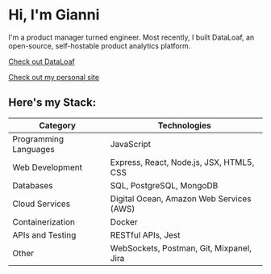# Hi, I'm Gianni

I'm a product manager turned engineer. Most recently, I built DataLoaf, an open-source, self-hostable product analytics platform.

[Check out DataLoaf](data-loaf.com)

[Check out my personal site](giannibarber.com)

## Here's my Stack:

|Category|Technologies|
|---|---|
|Programming Languages|JavaScript|
|Web Development|Express, React, Node.js, JSX, HTML5, CSS|
|Databases|SQL, PostgreSQL, MongoDB|
|Cloud Services|Digital Ocean, Amazon Web Services (AWS)|
|Containerization|Docker|
|APIs and Testing|RESTful APIs, Jest|
|Other|WebSockets, Postman, Git, Mixpanel, Jira|

<!--
**giannibarber/giannibarber** is a ✨ _special_ ✨ repository because its `README.md` (this file) appears on your GitHub profile.

Here are some ideas to get you started:

- 🔭 I’m currently working on ...
- 🌱 I’m currently learning ...
- 👯 I’m looking to collaborate on ...
- 🤔 I’m looking for help with ...
- 💬 Ask me about ...
- 📫 How to reach me: ...
- 😄 Pronouns: ...
- ⚡ Fun fact: ...
-->
